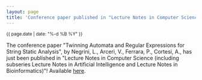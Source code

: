 ```yaml
---
layout: page
title: 'Conference paper published in "Lecture Notes in Computer Science (including subseries Lecture Notes in Artificial Intelligence and Lecture Notes in Bioinformatics)"!'
---
```


<small>{{ page.date | date: "%-d %B %Y" }}</small>

The conference paper "Twinning Automata and Regular Expressions for String Static Analysis", by Negrini, L., Arceri, V., Ferrara, P., Cortesi, A., has just been published in "Lecture Notes in Computer Science (including subseries Lecture Notes in Artificial Intelligence and Lecture Notes in Bioinformatics)"! Available [here](https://doi.org/10.1007/978-3-030-67067-2_13).
